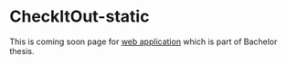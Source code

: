 # CheckItOut-static
This is coming soon page for [web application](https://github.com/jakubjurena/CheckItOut) which is part of Bachelor thesis.